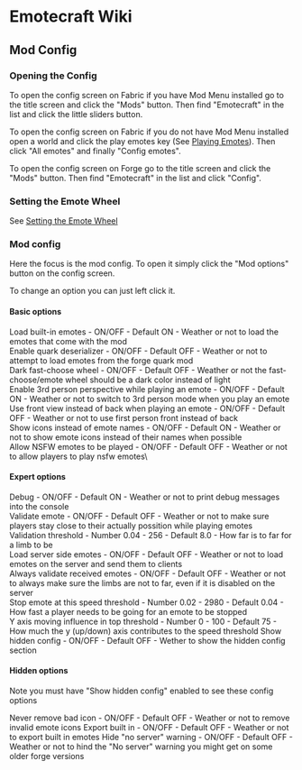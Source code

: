 # Emotecraft Wiki

## Mod Config

### Opening the Config

To open the config screen on Fabric if you have Mod Menu installed go to the title screen and click the "Mods" button. Then find "Emotecraft" in the list and click the little sliders button.

To open the config screen on Fabric if you do not have Mod Menu installed open a world and click the play emotes key (See [Playing Emotes](./playing-emotes)). Then click "All emotes" and finally "Config emotes".

To open the config screen on Forge go to the title screen and click the "Mods" button. Then find "Emotecraft" in the list and click "Config".

### Setting the Emote Wheel

See [Setting the Emote Wheel](./setting-emote-wheel)

### Mod config

Here the focus is the mod config. To open it simply click the "Mod options" button on the config screen.

To change an option you can just left click it.

#### Basic options

Load built-in emotes - ON/OFF - Default ON - Weather or not to load the emotes that come with the mod\
Enable quark deserializer - ON/OFF - Default OFF - Weather or not to attempt to load emotes from the forge quark mod\
Dark fast-choose wheel - ON/OFF - Default OFF - Weather or not the fast-choose/emote wheel should be a dark color instead of light\
Enable 3rd person perspective while playing an emote - ON/OFF - Default ON - Weather or not to switch to 3rd person mode when you play an emote\
Use front view instead of back when playing an emote - ON/OFF - Default OFF - Weather or not to use first person front instead of back\
Show icons instead of emote names - ON/OFF - Default ON - Weather or not to show emote icons instead of their names when possible\
Allow NSFW emotes to be played - ON/OFF - Default OFF - Weather or not to allow players to play nsfw emotes\

#### Expert options

Debug - ON/OFF - Default ON - Weather or not to print debug messages into the console\
Validate emote - ON/OFF - Default OFF - Weather or not to make sure players stay close to their actually possition while playing emotes\
Validation threshold - Number 0.04 - 256 - Default 8.0 - How far is to far for a limb to be\
Load server side emotes - ON/OFF - Default OFF - Weather or not to load emotes on the server and send them to clients\
Always validate received emotes - ON/OFF - Default OFF - Weather or not to always make sure the limbs are not to far, even if it is disabled on the server\
Stop emote at this speed threshold - Number 0.02 - 2980 - Default 0.04 - How fast a player needs to be going for an emote to be stopped\
Y axis moving influence in top threshold - Number 0 - 100 - Default 75 - How much the y (up/down) axis contributes to the speed threshold
Show hidden config - ON/OFF - Default OFF - Wether to show the hidden config section

#### Hidden options

Note you must have "Show hidden config" enabled to see these config options

Never remove bad icon - ON/OFF - Default OFF - Weather or not to remove invalid emote icons
Export built in - ON/OFF - Default OFF - Weather or not to export built in emotes
Hide "no server" warning - ON/OFF - Default OFF - Weather or not to hind the "No server" warning you might get on some older forge versions
